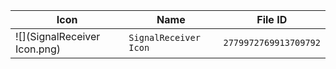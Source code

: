 | Icon | Name | File ID |
| ---  | ---  | ---     |
| ![](SignalReceiver Icon.png) | `SignalReceiver Icon` | `2779972769913709792` |
